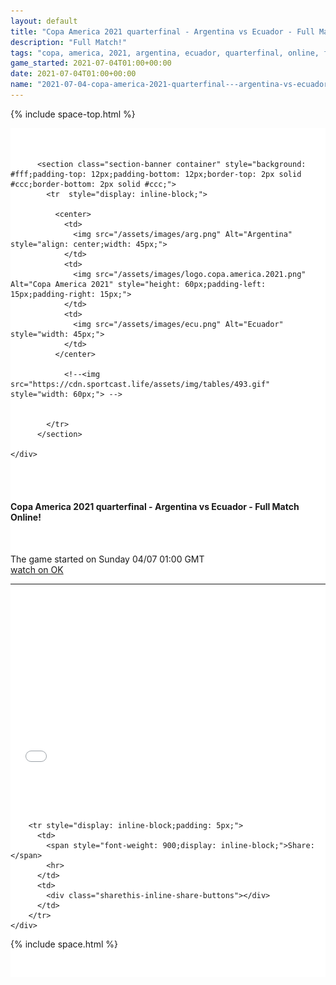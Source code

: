```yaml
---
layout: default
title: "Copa America 2021 quarterfinal - Argentina vs Ecuador - Full Match Online!"
description: "Full Match!"
tags: "copa, america, 2021, argentina, ecuador, quarterfinal, online, full, match"
game_started: 2021-07-04T01:00+00:00
date: 2021-07-04T01:00+00:00
name: "2021-07-04-copa-america-2021-quarterfinal---argentina-vs-ecuador---full-match.md"
---
```


  {% include space-top.html %}

<style>

  .seccion-banner {
    background-color: #e3dbdb;
    padding: 10px;
  }

  .iframe-container {
    overflow: hidden;
    /* 16:9 aspect ratio */
    padding-top: 56.25%;
    position: relative;
  }

  .iframe-container iframe {
    border: 0;
    height: 100%;
    left: 0;
    position: absolute;
    top: 0;
    width: 100%;
  }

</style>



<div class="container" style="background-color: #fff;padding-top: 35px;">


   <div class="row">
    <div class="col-sm-12" style="background: #fff;">

          <section class="section-banner container" style="background: #fff;padding-top: 12px;padding-bottom: 12px;border-top: 2px solid #ccc;border-bottom: 2px solid #ccc;">
            <tr  style="display: inline-block;">

              <center>
                <td>
                  <img src="/assets/images/arg.png" Alt="Argentina" style="align: center;width: 45px;">
                </td>
                <td>
                  <img src="/assets/images/logo.copa.america.2021.png" Alt="Copa America 2021" style="height: 60px;padding-left: 15px;padding-right: 15px;">
                </td>
                <td>
                  <img src="/assets/images/ecu.png" Alt="Ecuador" style="width: 45px;">
                </td>
              </center>

                <!--<img src="https://cdn.sportcast.life/assets/img/tables/493.gif" style="width: 60px;"> -->


            </tr>
          </section>

    </div>
  </div>

  <section>
    <!--<div class="container" style="padding-top: 35px;padding-bottom: 35px;"> -->
      <div class="row" style="padding-top: 35px;padding-bottom: 35px;">
        <h4>Copa America 2021 quarterfinal - Argentina vs Ecuador - Full Match Online!</h4><br>
        <p>The game started on <span>Sunday 04/07 01:00 GMT</span><br>
        <a href="//ok.ru/videoembed/2711858973363">watch on OK</a></p>
        <hr>
        <div class="col-sm-12 iframe-container">
          <iframe src="//ok.ru/videoembed/2711858973363" allowfullscreen></iframe> <!-- <iframe width="560" height="315" src="//ok.ru/videoembed/2685580413619" frameborder="0" allow="autoplay" allowfullscreen></iframe> //ok.ru/videoembed/2683932773043 -->
        </div>
      </div>
    <!-- </div> -->
  </section>


  <div class="row" style="padding-top: 30px;padding-bottom: 30px;">
    <div class="col-sm-12" style="background-color: #fff;">

        <tr style="display: inline-block;padding: 5px;">
          <td>
            <span style="font-weight: 900;display: inline-block;">Share: </span>
            <hr>
          </td>
          <td>
            <div class="sharethis-inline-share-buttons"></div>
          </td>
        </tr>
    </div>
  </div>

  {% include space.html %}
